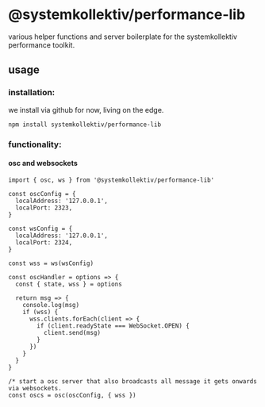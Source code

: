# @systemkollektiv/performance-lib

various helper functions and server boilerplate for the systemkollektiv performance toolkit.

## usage

### installation:

we install via github for now, living on the edge.

```
npm install systemkollektiv/performance-lib
```

### functionality:

#### osc and websockets

```
import { osc, ws } from '@systemkollektiv/performance-lib'

const oscConfig = {
  localAddress: '127.0.0.1',
  localPort: 2323,
}

const wsConfig = {
  localAddress: '127.0.0.1',
  localPort: 2324,
}

const wss = ws(wsConfig)

const oscHandler = options => {
  const { state, wss } = options

  return msg => {
    console.log(msg)
    if (wss) {
      wss.clients.forEach(client => {
        if (client.readyState === WebSocket.OPEN) {
          client.send(msg)
        }
      })
    }
  }
}

/* start a osc server that also broadcasts all message it gets onwards via websockets.
const oscs = osc(oscConfig, { wss })

```
